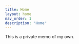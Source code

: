 ```yaml
---
title: Home
layout: home
nav_order: 1
description: "Home"
---
```


This is a private memo of my own.
